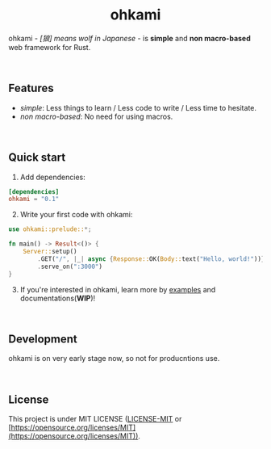 <div align="center">
    <h1>ohkami</h1>
</div>

ohkami *- [狼] means wolf in Japanese -* is **simple** and **non macro-based** web framework for Rust.

<br/>

## Features
- *simple*: Less things to learn / Less code to write / Less time to hesitate.
- *non macro-based*: No need for using macros.

<br/>

## Quick start
1. Add dependencies:

```toml
[dependencies]
ohkami = "0.1"
```

2. Write your first code with ohkami:

```rust
use ohkami::prelude::*;

fn main() -> Result<()> {
    Server::setup()
        .GET("/", |_| async {Response::OK(Body::text("Hello, world!"))})
        .serve_on(":3000")
}
```

3. If you're interested in ohkami, learn more by [examples](https://github.com/kana-rus/ohkami/tree/main/examples) and documentations(**WIP**)!

<br/>

## Development
ohkami is on very early stage now, so not for producntions use.

<br/>

## License
This project is under MIT LICENSE ([LICENSE-MIT](https://github.com/kana-rus/ohkami/blob/main/LICENSE-MIT) or [https://opensource.org/licenses/MIT](https://opensource.org/licenses/MIT)).
